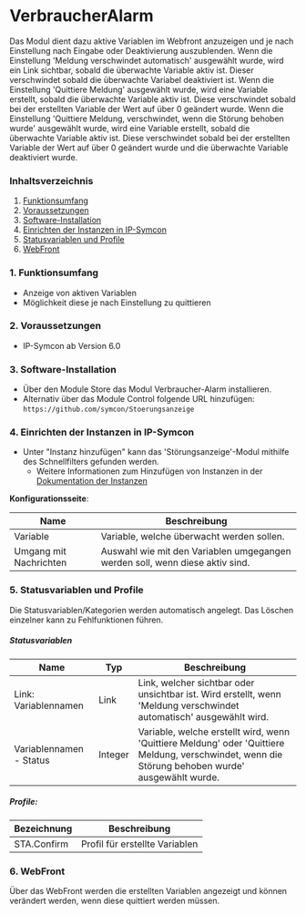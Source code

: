 # VerbraucherAlarm
Das Modul dient dazu aktive Variablen im Webfront anzuzeigen und je nach Einstellung nach Eingabe oder Deaktivierung auszublenden. 
Wenn die Einstellung 'Meldung verschwindet automatisch' ausgewählt wurde, wird ein Link sichtbar, sobald die überwachte Variable aktiv ist. Dieser verschwindet sobald die überwachte Variabel deaktiviert ist.
Wenn die Einstellung 'Quittiere Meldung' ausgewählt wurde, wird eine Variable erstellt, sobald die überwachte Variable aktiv ist. Diese verschwindet sobald bei der erstellten Variable der Wert auf über 0 geändert wurde. 
Wenn die Einstellung 'Quittiere Meldung, verschwindet, wenn die Störung behoben wurde' ausgewählt wurde, wird eine Variable erstellt, sobald die überwachte Variable aktiv ist. Diese verschwindet sobald bei der erstellten Variable der Wert auf über 0 geändert wurde und die überwachte Variable deaktiviert wurde. 

### Inhaltsverzeichnis

1. [Funktionsumfang](#1-funktionsumfang)
2. [Voraussetzungen](#2-voraussetzungen)
3. [Software-Installation](#3-software-installation)
4. [Einrichten der Instanzen in IP-Symcon](#4-einrichten-der-instanzen-in-ip-symcon)
5. [Statusvariablen und Profile](#5-statusvariablen-und-profile)
6. [WebFront](#6-webfront)

### 1. Funktionsumfang

* Anzeige von aktiven Variablen
* Möglichkeit diese je nach Einstellung zu quittieren

### 2. Voraussetzungen

- IP-Symcon ab Version 6.0

### 3. Software-Installation

* Über den Module Store das Modul Verbraucher-Alarm installieren.
* Alternativ über das Module Control folgende URL hinzufügen:
`https://github.com/symcon/Stoerungsanzeige`

### 4. Einrichten der Instanzen in IP-Symcon

- Unter "Instanz hinzufügen" kann das 'Störungsanzeige'-Modul mithilfe des Schnellfilters gefunden werden.
    - Weitere Informationen zum Hinzufügen von Instanzen in der [Dokumentation der Instanzen](https://www.symcon.de/service/dokumentation/konzepte/instanzen/#Instanz_hinzufügen)

__Konfigurationsseite__:

Name                   | Beschreibung
---------------------- | ---------------------------------
Variable               | Variable, welche überwacht werden sollen.
Umgang mit Nachrichten | Auswahl wie mit den Variablen umgegangen werden soll, wenn diese aktiv sind.

### 5. Statusvariablen und Profile

Die Statusvariablen/Kategorien werden automatisch angelegt. Das Löschen einzelner kann zu Fehlfunktionen führen.

##### Statusvariablen

Name                    | Typ     | Beschreibung
----------------------- | ------- | ----------------
Link: Variablennamen    | Link    | Link, welcher sichtbar oder unsichtbar ist. Wird erstellt, wenn 'Meldung verschwindet automatisch' ausgewählt wird.
Variablennamen - Status | Integer | Variable, welche erstellt wird, wenn 'Quittiere Meldung' oder 'Quittiere Meldung, verschwindet, wenn die Störung behoben wurde' ausgewählt wurde. 


##### Profile:

Bezeichnung        | Beschreibung
------------------ | -----------------
STA.Confirm        | Profil für erstellte Variablen

### 6. WebFront
Über das WebFront werden die erstellten Variablen angezeigt und können verändert werden, wenn diese quittiert werden müssen.
